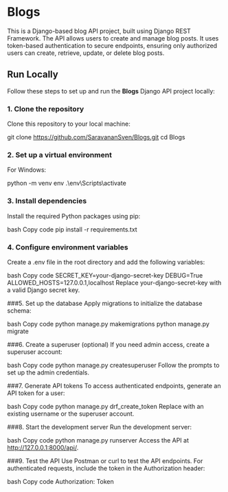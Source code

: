 # Blogs
This is a Django-based blog API project, built using Django REST Framework. The API allows users to create and manage blog posts. It uses token-based authentication to secure endpoints, ensuring only authorized users can create, retrieve, update, or delete blog posts.



## Run Locally

Follow these steps to set up and run the **Blogs** Django API project locally:

### 1. Clone the repository

Clone this repository to your local machine:

git clone https://github.com/SaravananSven/Blogs.git
cd Blogs

### 2. Set up a virtual environment

For Windows:

python -m venv env
.\env\Scripts\activate

### 3. Install dependencies

Install the required Python packages using pip:

bash
Copy code
pip install -r requirements.txt

### 4. Configure environment variables
Create a .env file in the root directory and add the following variables:

bash
Copy code
SECRET_KEY=your-django-secret-key
DEBUG=True
ALLOWED_HOSTS=127.0.0.1,localhost
Replace your-django-secret-key with a valid Django secret key.


###5. Set up the database
Apply migrations to initialize the database schema:

bash
Copy code
python manage.py makemigrations
python manage.py migrate

###6. Create a superuser (optional)
If you need admin access, create a superuser account:

bash
Copy code
python manage.py createsuperuser
Follow the prompts to set up the admin credentials.

###7. Generate API tokens
To access authenticated endpoints, generate an API token for a user:

bash
Copy code
python manage.py drf_create_token <username>
Replace <username> with an existing username or the superuser account.

###8. Start the development server
Run the development server:

bash
Copy code
python manage.py runserver
Access the API at http://127.0.0.1:8000/api/.

###9. Test the API
Use Postman or curl to test the API endpoints. For authenticated requests, include the token in the Authorization header:

bash
Copy code
Authorization: Token <your-token>



